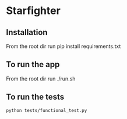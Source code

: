 # Starfighter

## Installation 
From the root dir run
    pip install requirements.txt

## To run the app
From the root dir run
    ./run.sh

## To run the tests
    python tests/functional_test.py 
